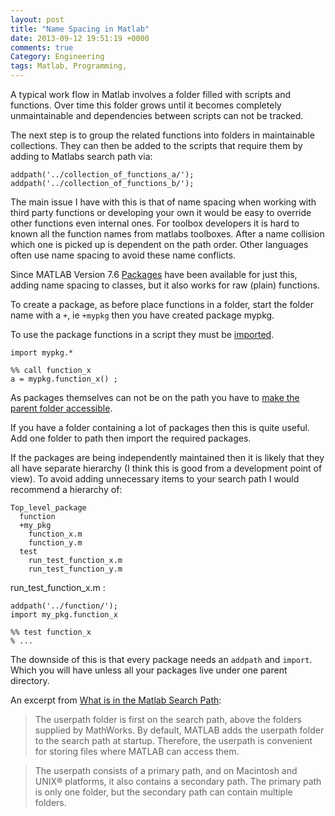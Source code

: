 ```yaml
---
layout: post
title: "Name Spacing in Matlab"
date: 2013-09-12 19:51:19 +0000
comments: true
Category: Engineering
tags: Matlab, Programming,
---
```


A typical work flow in Matlab involves a folder filled with scripts and functions.
Over time this folder grows until it becomes completely unmaintainable and 
dependencies between scripts can not be tracked.

The next step is to group the related functions into folders in maintainable
collections. They can then be added to the scripts that require them by adding to 
Matlabs search path via:

    addpath('../collection_of_functions_a/');
    addpath('../collection_of_functions_b/');


The main issue I have with this is that of name spacing when working with third
party functions or developing your own it would be easy to override other functions
even internal ones. For toolbox developers it is hard to known all the function names 
from matlabs toolboxes. After a name collision which one is picked up is 
dependent on the path order. Other languages often use name spacing to avoid these
name conflicts.

Since MATLAB Version 7.6 [Packages][] have been available for just this, adding
name spacing to classes, but it also works for raw (plain) functions.

To create a package, as before place functions in a folder, start the folder name
with a `+`, ie `+mypkg` then you have created package mypkg.

To use the package functions in a script they must be [imported][import].

    import mypkg.*

    %% call function_x
    a = mypkg.function_x() ;


As packages themselves can not be on the path you have to [make the parent folder accessible][packages and the path].

If you have a folder containing a lot of packages then this is quite useful.
Add one folder to path then import the required packages.

If the packages are being independently maintained then it is likely that they
all have separate hierarchy (I think this is good from a development point of 
view). To avoid adding unnecessary items to your search path I would recommend a
hierarchy of:


    Top_level_package
      function
      +my_pkg
        function_x.m
        function_y.m
      test
        run_test_function_x.m
        run_test_function_y.m


run_test_function_x.m :

    addpath('../function/');
    import my_pkg.function_x

    %% test function_x
    % ...


The downside of this is that every package needs an `addpath` and `import`.
Which you will have unless all your packages live under one parent directory.

An excerpt from [What is in the Matlab Search Path][search path]:

> The userpath folder is first on the search path, above the folders supplied by
> MathWorks. By default, MATLAB adds the userpath folder to the search path at
> startup. Therefore, the userpath is convenient for storing files where MATLAB
> can access them.


> The userpath consists of a primary path, and on Macintosh and UNIX® platforms,
> it also contains a secondary path. The primary path is only one folder, but the
> secondary path can contain multiple folders.

[Packages]: http://www.mathworks.co.uk/help/matlab/matlab_oop/scoping-classes-with-packages.html
[import]: http://www.mathworks.co.uk/help/matlab/ref/import.html

[search path]: http://www.mathworks.co.uk/help/matlab/matlab_env/what-is-the-matlab-search-path.html


[packages and the path]: http://www.mathworks.co.uk/help/matlab/matlab_env/files-and-folders-that-matlab-accesses.html
